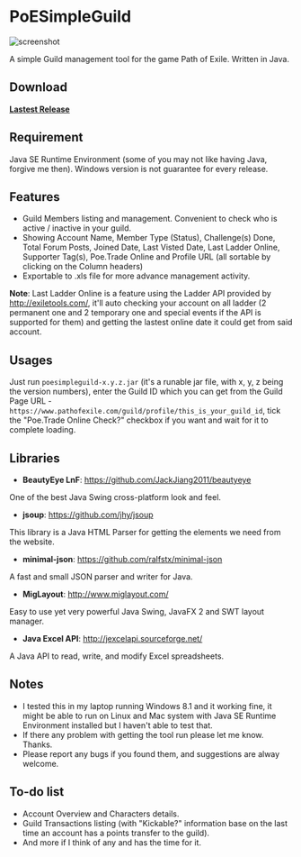 # PoESimpleGuild

![screenshot](https://cloud.githubusercontent.com/assets/10634948/13550005/c0c4c9aa-e345-11e5-8f48-1a1d538fe2b5.png)

A simple Guild management tool for the game Path of Exile. Written in Java.

## Download

[**Lastest Release**](https://github.com/survfate/PoESimpleGuild/releases)

## Requirement

Java SE Runtime Environment (some of you may not like having Java, forgive me then). Windows version is not guarantee for every release.

## Features

- Guild Members listing and management. Convenient to check who is active / inactive in your guild.
- Showing Account Name, Member Type (Status), Challenge(s) Done, Total Forum Posts, Joined Date, Last Visted Date, Last Ladder Online, Supporter Tag(s), Poe.Trade Online and Profile URL (all sortable by clicking on the Column headers)
- Exportable to .xls file for more advance management activity.

**Note**: Last Ladder Online is a feature using the Ladder API provided by http://exiletools.com/, it'll auto checking your account on all ladder (2 permanent one and 2 temporary one and special events if the API is supported for them) and getting the lastest online date it could get from said account.

## Usages

Just run `poesimpleguild-x.y.z.jar` (it's a runable jar file, with x, y, z being the version numbers), enter the Guild ID which you can get from the Guild Page URL - `https://www.pathofexile.com/guild/profile/this_is_your_guild_id`, tick the "Poe.Trade Online Check?" checkbox if you want and wait for it to complete loading.

## Libraries

- **BeautyEye LnF**: https://github.com/JackJiang2011/beautyeye

One of the best Java Swing cross-platform look and feel.

- **jsoup**: https://github.com/jhy/jsoup

This library is a Java HTML Parser for getting the elements we need from the website.

- **minimal-json**: https://github.com/ralfstx/minimal-json

A fast and small JSON parser and writer for Java.

- **MigLayout**: http://www.miglayout.com/

Easy to use yet very powerful Java Swing, JavaFX 2 and SWT layout manager.

- **Java Excel API**: http://jexcelapi.sourceforge.net/

A Java API to read, write, and modify Excel spreadsheets.

## Notes

- I tested this in my laptop running Windows 8.1 and it working fine, it might be able to run on Linux and Mac system with Java SE Runtime Environment installed but I haven't able to test that.  
- If there any problem with getting the tool run please let me know. Thanks.  
- Please report any bugs if you found them, and suggestions are alway welcome.

## To-do list

- Account Overview and Characters details.  
- Guild Transactions listing (with "Kickable?" information base on the last time an account has a points transfer to the guild).  
- And more if I think of any and has the time for it.
